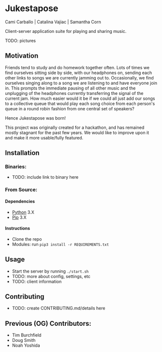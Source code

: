 # Jukestapose

Cami Carballo | Catalina Vajiac | Samantha Corn

Client-server application suite for playing and sharing music.

TODO: pictures

## Motivation

Friends tend to study and do homework together often.  Lots of times we find ourselves sitting side
by side, with our headphones on, sending each other links to songs we are currently jamming out to.
Occasionally, we find ourselves singing along to a song we are listening to and have everyone join
in. This prompts the immediate pausing of all other music and the unplugging of the headphones
currently transferring the signal of the current jam. How much easier would it be if we could all
just add our songs to a collective queue that would play each song choice from each person's queue
in a round robin fashion from one central set of speakers? 

Hence Jukestapose was born!

This project was originally created for a hackathon, and has remained mostly stagnant for the past
few years. We would like to improve upon it and make it more usable/fully featured.


## Installation

### Binaries:
* TODO: include link to binary here

### From Source:

#### Dependencies

* [Python] 3.X
* [Pip] 3.X


#### Instructions
* Clone the repo
* Modules: run `pip3 install -r REQUIREMENTS.txt`

## Usage

* Start the server by running `./start.sh`
* TODO: more about config, settings, etc
* TODO: client information

## Contributing

* TODO: create CONTRIBUTING.md/details here


## Previous (OG) Contributors:
* Tim Burchfield
* Doug Smith
* Noah Yoshida

[Python]: https://python.org
[Pip]:    https://pypi.org/project/pip/
